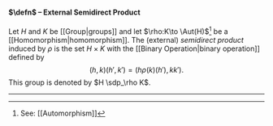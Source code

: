 #### $\defn$ – External Semidirect Product
Let $H$ and $K$ be [[Group|groups]] and let $\rho:K\to \Aut(H)$[^1] be a [[Homomorphism|homomorphism]]. The (external) *semidirect product* induced by $\rho$ is the set $H \times K$ with the [[Binary Operation|binary operation]] defined by  $$(h,k)(h',k') = (h\rho(k)(h'),kk').$$This group is denoted by $H \sdp_\rho K$.
***

[^1]: See: [[Automorphism]]